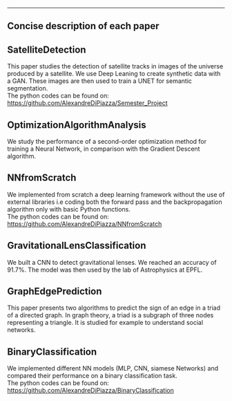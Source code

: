 <hr/>

## Concise description of each paper

## SatelliteDetection
This paper studies the detection of satellite tracks in images of the universe produced by a satellite.
We use Deep Leaning to create synthetic data with a GAN. These images are then used to train a UNET for semantic
segmentation.
<br />
The python codes can be found on: 
https://github.com/AlexandreDiPiazza/Semester_Project

## OptimizationAlgorithmAnalysis
We study the performance of a second-order optimization method for training a Neural Network, in comparison
with the Gradient Descent algorithm.

## NNfromScratch
We implemented from scratch a deep learning framework without the use of external libraries i.e coding 
both the forward pass and the backpropagation algorithm only with basic Python functions.
<br />
The python codes can be found on: 
https://github.com/AlexandreDiPiazza/NNfromScratch

## GravitationalLensClassification
We built a CNN to detect gravitational lenses. We reached an accuracy of 91.7%. The model was then used 
by the lab of Astrophysics at EPFL.

## GraphEdgePrediction
This paper presents two algorithms to predict the sign of an edge in a triad of a directed graph. In graph
theory, a triad is a subgraph of three nodes representing a triangle. It is studied for example to understand
social networks.

## BinaryClassification
We implemented different NN models (MLP, CNN, siamese Networks) and compared their performance on a binary
classification task.
<br />
The python codes can be found on: 
https://github.com/AlexandreDiPiazza/BinaryClassification
